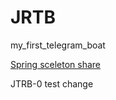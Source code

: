 # JRTB
my_first_telegram_boat


[Spring sceleton share](https://start.spring.io/#!type=maven-project&language=java&platformVersion=2.6.6&packaging=jar&jvmVersion=11&groupId=com.github.nikita160&artifactId=telegrambot&name=Javarush%20TelegramBot&description=My%20first%20telegram%20Bot&packageName=com.github.nikita160.jrtb)

JTRB-0 test change